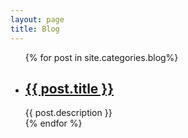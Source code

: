```yaml
---
layout: page
title: Blog
---
```

<div class="category">
    <ul>
    {% for post in site.categories.blog%}
        <li>
            <h2>
            	<a href="{{ post.url }}">{{ post.title }}</a>
            </h2>
            <span>{{ post.description }}</span>
        </li>
    {% endfor %}
    </ul>
</div><!-- .entry -->
